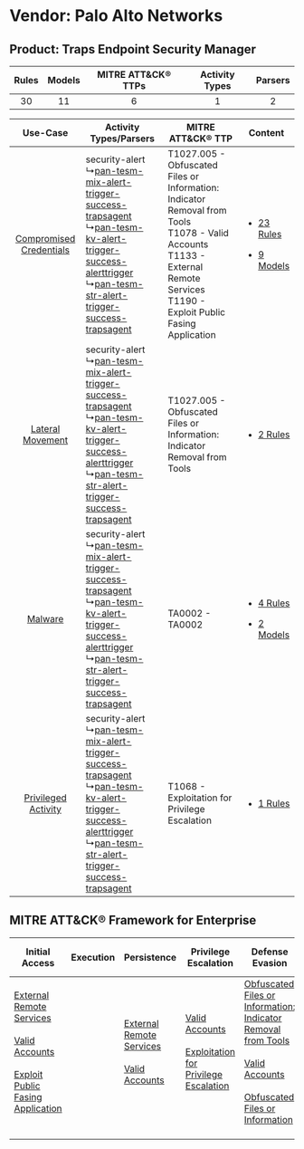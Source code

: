 Vendor: Palo Alto Networks
==========================
Product: Traps Endpoint Security Manager
----------------------------------------
| Rules | Models | MITRE ATT&CK® TTPs | Activity Types | Parsers |
|:-----:|:------:|:------------------:|:--------------:|:-------:|
|  30   |   11   |         6          |       1        |    2    |

|    Use-Case    | Activity Types/Parsers    | MITRE ATT&CK® TTP    | Content    |
|:----:| ---- | ---- | ---- |
| [Compromised Credentials](../../../UseCases/uc_compromised_credentials.md) |  security-alert<br> ↳[pan-tesm-mix-alert-trigger-success-trapsagent](Ps/pC_pantesmmixalerttriggersuccesstrapsagent.md)<br> ↳[pan-tesm-kv-alert-trigger-success-alerttrigger](Ps/pC_pantesmkvalerttriggersuccessalerttrigger.md)<br> ↳[pan-tesm-str-alert-trigger-success-trapsagent](Ps/pC_pantesmstralerttriggersuccesstrapsagent.md)<br> | T1027.005 - Obfuscated Files or Information: Indicator Removal from Tools<br>T1078 - Valid Accounts<br>T1133 - External Remote Services<br>T1190 - Exploit Public Fasing Application<br> | [<ul><li>23 Rules</li></ul><ul><li>9 Models</li></ul>](RM/r_m_palo_alto_networks_traps_endpoint_security_manager_Compromised_Credentials.md) |
|        [Lateral Movement](../../../UseCases/uc_lateral_movement.md)        |  security-alert<br> ↳[pan-tesm-mix-alert-trigger-success-trapsagent](Ps/pC_pantesmmixalerttriggersuccesstrapsagent.md)<br> ↳[pan-tesm-kv-alert-trigger-success-alerttrigger](Ps/pC_pantesmkvalerttriggersuccessalerttrigger.md)<br> ↳[pan-tesm-str-alert-trigger-success-trapsagent](Ps/pC_pantesmstralerttriggersuccesstrapsagent.md)<br> | T1027.005 - Obfuscated Files or Information: Indicator Removal from Tools<br>    | [<ul><li>2 Rules</li></ul>](RM/r_m_palo_alto_networks_traps_endpoint_security_manager_Lateral_Movement.md)    |
|    [Malware](../../../UseCases/uc_malware.md)    |  security-alert<br> ↳[pan-tesm-mix-alert-trigger-success-trapsagent](Ps/pC_pantesmmixalerttriggersuccesstrapsagent.md)<br> ↳[pan-tesm-kv-alert-trigger-success-alerttrigger](Ps/pC_pantesmkvalerttriggersuccessalerttrigger.md)<br> ↳[pan-tesm-str-alert-trigger-success-trapsagent](Ps/pC_pantesmstralerttriggersuccesstrapsagent.md)<br> | TA0002 - TA0002<br>    | [<ul><li>4 Rules</li></ul><ul><li>2 Models</li></ul>](RM/r_m_palo_alto_networks_traps_endpoint_security_manager_Malware.md)    |
|     [Privileged Activity](../../../UseCases/uc_privileged_activity.md)     |  security-alert<br> ↳[pan-tesm-mix-alert-trigger-success-trapsagent](Ps/pC_pantesmmixalerttriggersuccesstrapsagent.md)<br> ↳[pan-tesm-kv-alert-trigger-success-alerttrigger](Ps/pC_pantesmkvalerttriggersuccessalerttrigger.md)<br> ↳[pan-tesm-str-alert-trigger-success-trapsagent](Ps/pC_pantesmstralerttriggersuccesstrapsagent.md)<br> | T1068 - Exploitation for Privilege Escalation<br>    | [<ul><li>1 Rules</li></ul>](RM/r_m_palo_alto_networks_traps_endpoint_security_manager_Privileged_Activity.md)    |

MITRE ATT&CK® Framework for Enterprise
--------------------------------------
| Initial Access                                                                                                                                                                                                                         | Execution | Persistence                                                                                                                                      | Privilege Escalation                                                                                                                                          | Defense Evasion                                                                                                                                                                                                                                                               | Credential Access | Discovery | Lateral Movement | Collection | Command and Control | Exfiltration | Impact |
| -------------------------------------------------------------------------------------------------------------------------------------------------------------------------------------------------------------------------------------- | --------- | ------------------------------------------------------------------------------------------------------------------------------------------------ | ------------------------------------------------------------------------------------------------------------------------------------------------------------- | ----------------------------------------------------------------------------------------------------------------------------------------------------------------------------------------------------------------------------------------------------------------------------- | ----------------- | --------- | ---------------- | ---------- | ------------------- | ------------ | ------ |
| [External Remote Services](https://attack.mitre.org/techniques/T1133)<br><br>[Valid Accounts](https://attack.mitre.org/techniques/T1078)<br><br>[Exploit Public Fasing Application](https://attack.mitre.org/techniques/T1190)<br><br> |           | [External Remote Services](https://attack.mitre.org/techniques/T1133)<br><br>[Valid Accounts](https://attack.mitre.org/techniques/T1078)<br><br> | [Valid Accounts](https://attack.mitre.org/techniques/T1078)<br><br>[Exploitation for Privilege Escalation](https://attack.mitre.org/techniques/T1068)<br><br> | [Obfuscated Files or Information: Indicator Removal from Tools](https://attack.mitre.org/techniques/T1027/005)<br><br>[Valid Accounts](https://attack.mitre.org/techniques/T1078)<br><br>[Obfuscated Files or Information](https://attack.mitre.org/techniques/T1027)<br><br> |                   |           |                  |            |                     |              |        |